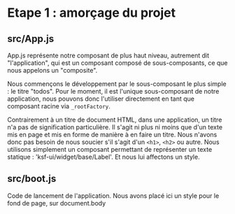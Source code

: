# Etape 1 : amorçage du projet

## src/App.js

App.js représente notre composant de plus haut niveau, autrement dit "l'application", qui est un composant composé de sous-composants, ce que nous appelons un "composite".

Nous commençons le développement par le sous-composant le plus simple : le titre "todos". Pour le moment, il est l'unique sous-composant de notre application, nous pouvons donc l'utiliser directement en tant que composant racine via `_rootFactory`.

Contrairement à un titre de document HTML, dans une application, un titre n'a pas de signification particulière. Il s'agit ni plus ni moins que d'un texte mis en page et mis en forme de manière à en faire un titre.
Nous n'avons donc pas besoin de nous soucier s'il s'agit d'un `<h1>`, `<h2>` ou autre. Nous utilisons simplement un composant permettant de représenter un texte statique : 'ksf-ui/widget/base/Label'. Et nous lui affectons un style.

## src/boot.js

Code de lancement de l'application.
Nous avons placé ici un style pour le fond de page, sur document.body